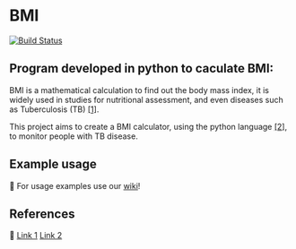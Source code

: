 # BMI

[![Build Status](https://travis-ci.com/imcf/python-imcflibs.svg?branch=master)](https://travis-ci.com/imcf/python-imcflibs)

## Program developed in python to caculate BMI:

BMI is a mathematical calculation to find out the body mass index, 
it is widely used in studies for nutritional assessment, and even diseases such as Tuberculosis (TB) [[1]][ref1].

This project aims to create a BMI calculator, using the python language [[2]][ref2], to monitor people with TB disease.

## Example usage

:memo: For usage examples use our [wiki][ref3]!

## References

:memo: [Link 1][ref1]
       [Link 2][ref2]


[ref1]: https://www.ncbi.nlm.nih.gov/pmc/articles/PMC6396599/
[ref2]: https://www.python.org
[ref3]: https://github.com/tuliofalmeida/GrupoProg2019/wiki
